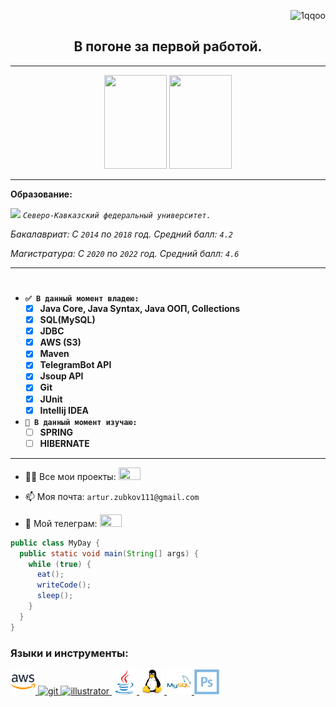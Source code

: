<p align="right"> <img src="https://komarev.com/ghpvc/?username=1qqoo&label=Profile%20views&color=0e75b6&style=flat" alt="1qqoo" /> </p>

<h2 align="center">В погоне за первой работой.</h2>

___

<p align="center"> <img src="https://media.tenor.com/x1eW6Z7pMnIAAAAj/animated-man-running.gif" width="100" height="150"/> 
  <img src="https://media.tenor.com/iPWC0upqq_QAAAAi/animated-man-running.gif" width="100" height="150"/></p>

___

**Образование:**
>
<img src="https://upload.wikimedia.org/wikipedia/ru/2/2e/%D0%9B%D0%BE%D0%B3%D0%BE%D1%82%D0%B8%D0%BF_%D0%A1%D0%9A%D0%A4%D0%A3.png" width="30" heigth="30"/> *`Северо-Кавказский федеральный университет.`*
>
*Бакалавриат: С `2014` по `2018` год. Средний балл: `4.2`*
>
*Магистратура: С `2020` по `2022` год. Средний балл: `4.6`*

___
<h1 align="left"></h1>

- **`✅ В данный момент владею:`**
  - [x] **Java Core, Java Syntax, Java ООП, Collections**
  - [x] **SQL(MySQL)**
  - [x] **JDBC**
  - [x] **AWS (S3)**
  - [x] **Maven**
  - [x] **TelegramBot API**
  - [x] **Jsoup API**
  - [x] **Git**
  - [x] **JUnit**
  - [x] **Intellij IDEA**

- **`🌱 В данный момент изучаю:`**
  - [ ] **SPRING**
  - [ ] **HIBERNATE**
___

- 👨‍💻 Все мои проекты: [<img src="https://www.pngmart.com/files/15/Web-Blue-Button-PNG-Photos.png" width="35" height="20"/>]([https://github.com/A3301Z](https://github.com/A3301Z?tab=repositories))

- 📫 Моя почта: `artur.zubkov111@gmail.com`

- 🚀 Мой телеграм: [<img src="https://www.pngmart.com/files/15/Web-Blue-Button-PNG-Photos.png" width="35" height="20"/>](https://t.me/H3301C)

<p align="left">
</p>


``` java
public class MyDay {
  public static void main(String[] args) {
    while (true) {
      eat();
      writeCode();
      sleep();
    }
  }
}
```


<h3 align="left">Языки и инструменты:</h3>
<p align="left"> <a href="https://aws.amazon.com" target="_blank" rel="noreferrer"> <img src="https://raw.githubusercontent.com/devicons/devicon/master/icons/amazonwebservices/amazonwebservices-original-wordmark.svg" alt="aws" width="40" height="40"/> </a> <a href="https://git-scm.com/" target="_blank" rel="noreferrer"> <img src="https://www.vectorlogo.zone/logos/git-scm/git-scm-icon.svg" alt="git" width="40" height="40"/> </a> <a href="https://www.adobe.com/in/products/illustrator.html" target="_blank" rel="noreferrer"> <img src="https://www.vectorlogo.zone/logos/adobe_illustrator/adobe_illustrator-icon.svg" alt="illustrator" width="40" height="40"/> </a> <a href="https://www.java.com" target="_blank" rel="noreferrer"> <img src="https://raw.githubusercontent.com/devicons/devicon/master/icons/java/java-original.svg" alt="java" width="40" height="40"/> </a> <a href="https://www.linux.org/" target="_blank" rel="noreferrer"> <img src="https://raw.githubusercontent.com/devicons/devicon/master/icons/linux/linux-original.svg" alt="linux" width="40" height="40"/> </a> <a href="https://www.mysql.com/" target="_blank" rel="noreferrer"> <img src="https://raw.githubusercontent.com/devicons/devicon/master/icons/mysql/mysql-original-wordmark.svg" alt="mysql" width="40" height="40"/> </a> <a href="https://www.photoshop.com/en" target="_blank" rel="noreferrer"> <img src="https://raw.githubusercontent.com/devicons/devicon/master/icons/photoshop/photoshop-line.svg" alt="photoshop" width="40" height="40"/> </a> </p>

